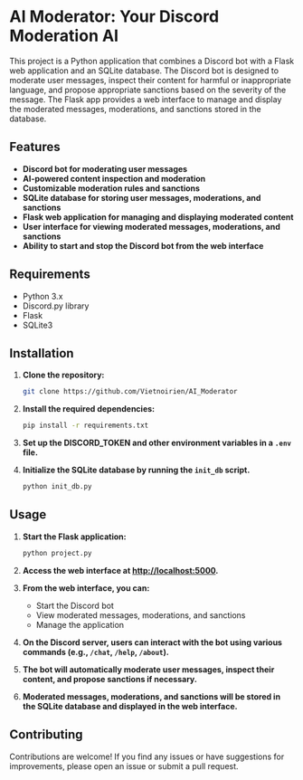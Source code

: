 # AI Moderator: Your Discord Moderation AI

This project is a Python application that combines a Discord bot with a Flask web application and an SQLite database. The Discord bot is designed to moderate user messages, inspect their content for harmful or inappropriate language, and propose appropriate sanctions based on the severity of the message. The Flask app provides a web interface to manage and display the moderated messages, moderations, and sanctions stored in the database.

## Features

- **Discord bot for moderating user messages**
- **AI-powered content inspection and moderation**
- **Customizable moderation rules and sanctions**
- **SQLite database for storing user messages, moderations, and sanctions**
- **Flask web application for managing and displaying moderated content**
- **User interface for viewing moderated messages, moderations, and sanctions**
- **Ability to start and stop the Discord bot from the web interface**

## Requirements

- Python 3.x
- Discord.py library
- Flask
- SQLite3

## Installation

1. **Clone the repository:**
    ```bash
    git clone https://github.com/Vietnoirien/AI_Moderator
    ```

2. **Install the required dependencies:**
    ```bash
    pip install -r requirements.txt
    ```

3. **Set up the DISCORD_TOKEN and other environment variables in a `.env` file.**

4. **Initialize the SQLite database by running the `init_db` script.**
   ```bash
   python init_db.py
   ```

## Usage

1. **Start the Flask application:**
    ```bash
    python project.py
    ```

2. **Access the web interface at [http://localhost:5000](http://localhost:5000).**

3. **From the web interface, you can:**
    - Start the Discord bot
    - View moderated messages, moderations, and sanctions
    - Manage the application

4. **On the Discord server, users can interact with the bot using various commands (e.g., `/chat`, `/help`, `/about`).**

5. **The bot will automatically moderate user messages, inspect their content, and propose sanctions if necessary.**

6. **Moderated messages, moderations, and sanctions will be stored in the SQLite database and displayed in the web interface.**

## Contributing

Contributions are welcome! If you find any issues or have suggestions for improvements, please open an issue or submit a pull request.
